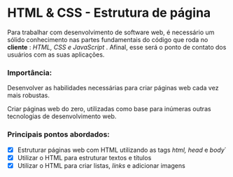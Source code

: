 # HTML & CSS - Estrutura de página

Para trabalhar com desenvolvimento de software web, é necessário um sólido conhecimento nas partes fundamentais do código que roda no **cliente** : *HTML, CSS e JavaScript* . Afinal, esse será o ponto de contato dos usuários com as suas aplicações.



### Importância: 

Desenvolver as habilidades necessárias para criar páginas web cada vez mais robustas.

Criar páginas web do zero, utilizadas como base para inúmeras outras tecnologias de desenvolvimento web.



### Principais pontos abordados:

- [x] Estruturar páginas web com HTML utilizando as tags *html, head* e *body*`
- [x] Utilizar o HTML para estruturar textos e títulos
- [x] Utilizar o HTML para criar listas, *links* e adicionar imagens